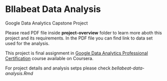 # Bllabeat Data Analysis
Google Data Analytics Capstone Project

Please read PDF file inside **project-overview** folder to learn more aboth this project and its requirements. In the PDF file you can find link to data set used for the analysis.

This project is final assignment in [Google Data Analytics Professional Certification](https://www.coursera.org/professional-certificates/google-data-analytics) course available on Coursera.

For project details and analysis setps please check *bellabeat-data-analysis.Rmd*
